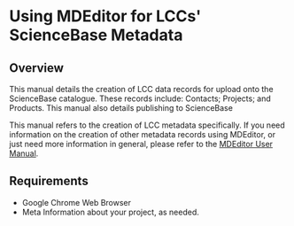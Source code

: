 # Using MDEditor for LCCs' ScienceBase Metadata

## **Overview**

This manual details the creation of LCC data records for upload onto the ScienceBase catalogue. These records include: Contacts; Projects; and Products. This manual also details publishing to ScienceBase

This manual refers to the creation of LCC metadata specifically. If you need information on the creation of other metadata records using MDEditor, or just need more information in general, please refer to the [MDEditor User Manual](https://adiwg.gitbooks.io/mdeditor/content/).

## Requirements

* Google Chrome Web Browser
* Meta Information about your project, as needed.



